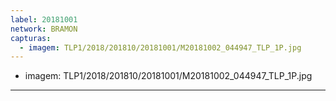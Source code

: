```yaml
---
label: 20181001
network: BRAMON
capturas:
  - imagem: TLP1/2018/201810/20181001/M20181002_044947_TLP_1P.jpg
---
```

  - imagem: TLP1/2018/201810/20181001/M20181002_044947_TLP_1P.jpg
---
